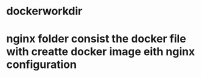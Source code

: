 # dockerworkdir
# nginx folder consist the docker file with creatte docker image eith nginx configuration
